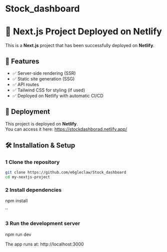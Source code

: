 # Stock_dashboard

# 🚀 Next.js Project Deployed on Netlify

This is a **Next.js** project that has been successfully deployed on **Netlify**.

## 📌 Features
- ✅ Server-side rendering (SSR)
- ✅ Static site generation (SSG)
- ✅ API routes
- ✅ Tailwind CSS for styling (if used)
- ✅ Deployed on Netlify with automatic CI/CD

## 🚀 Deployment
This project is deployed on **Netlify**.  
You can access it here: https://stockdashborad.netlify.app/


## 🛠️ **Installation & Setup**
### 1️ **Clone the repository**
```sh
git clone https://github.com/e6gleclaw/Stock_dashboard
cd my-nextjs-project
```
### 2 **Install dependencies**
npm install

``
### 3 **Run the development server**
npm run dev

The app runs at: http://localhost:3000

